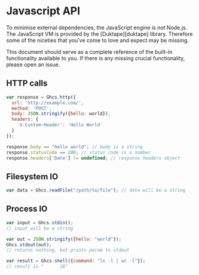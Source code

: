 # Javascript API

To minimise external dependencies, the JavaScript engine is _not_ Node.js. The 
JavaScript VM is provided by the [Duktape][duktape] library. Therefore some of 
the niceties that you've come to love and expect may be missing.

This document should serve as a complete reference of the built-in functionality 
available to you. If there is any missing crucial functionality, please open 
an issue.

## HTTP calls

```js
var response = Ghcs.http({
  url: 'http://example.com/', 
  method: 'POST',
  body: JSON.stringify({hello: world}),
  headers: {
    'X-Custom-Header': 'Hello World'
  }
});

response.body == "hello world"; // body is a string
response.statusCode == 200; // status code is a number
response.headers['Date'] != undefined; // response headers object
```

## Filesystem IO

```js
var data = Ghcs.readFile("/path/to/file"); // data will be a string
```

## Process IO

```js
var input = Ghcs.stdin();
// input will be a string

var out = JSON.stringify({hello: "world"});
Ghcs.stdout(out);
// returns nothing, but prints param to stdout

var result = Ghcs.shell({command: "ls -l | wc -l"});
// result is "      18"
```

